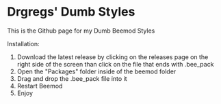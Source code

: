 # Drgregs' Dumb Styles
This is the Github page for my Dumb Beemod Styles


Installation:
1. Download the latest release by clicking on the releases page on the right side of the screen than click on the file that ends with .bee_pack
2. Open the "Packages" folder inside of the beemod folder
3. Drag and drop the .bee_pack file into it
4. Restart Beemod
5. Enjoy
